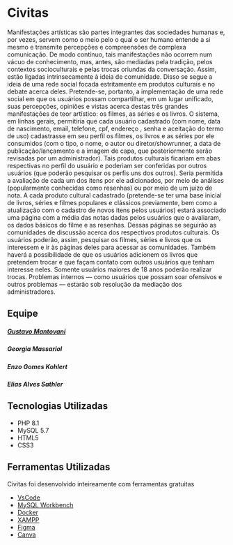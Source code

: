 # Civitas

Manifestações artísticas são partes integrantes das sociedades humanas e, por vezes, servem como o meio pelo o qual o ser humano entende a si mesmo e transmite percepções e compreensões de complexa comunicação. De modo contínuo, tais manifestações não ocorrem num vácuo de conhecimento, mas, antes, são mediadas pela tradição, pelos contextos socioculturais e pelas trocas oriundas da conversação. Assim, estão ligadas intrinsecamente à ideia de comunidade. Disso se segue a ideia de uma rede social focada estritamente em produtos culturais e no debate acerca deles. Pretende-se, portanto, a implementação de uma rede social em que os usuários possam compartilhar, em um lugar unificado, suas percepções, opiniões e vistas acerca destas três grandes manifestações de teor artístico: os filmes, as séries e os livros. O sistema, em linhas gerais, permitiria que cada usuário cadastrado (com nome, data de nascimento, email, telefone, cpf, endereço , senha e aceitação do termo de uso) cadastrasse em seu perfil os filmes, os livros e as séries por ele consumidos (com o tipo, o nome, o autor ou diretor/showrunner, a data de publicação/lançamento e a imagem de capa, que posteriormente serão revisadas por um administrador). Tais produtos culturais ficariam em abas respectivas no perfil do usuário e poderiam ser conferidas por outros usuários (que poderão pesquisar os perfis uns dos outros). Seria permitida a avaliação de cada um dos itens por ele adicionados, por meio de análises (popularmente conhecidas como resenhas) ou por meio de um juízo de nota. A cada produto cultural cadastrado (pretende-se ter uma base inicial de livros, séries e filmes populares e clássicos previamente, bem como a atualização com o cadastro de novos itens pelos usuários) estará associado uma página com a média das notas dadas pelos usuários que o avaliaram, os dados básicos do filme e as resenhas. Dessas páginas se seguirão as comunidades de discussão acerca dos respectivos produtos culturais. Os usuários poderão, assim, pesquisar os filmes, séries e livros que os interessem e ir às páginas deles para acessar as comunidades. Também haverá a possibilidade de que os usuários adicionem os livros que pretendem trocar e que façam contato com outros usuários que tenham interesse neles. Somente usuários maiores de 18 anos poderão realizar trocas. Problemas internos — como usuários que possam soar ofensivos e outros problemas — estarão sob resolução da mediação dos administradores.

## Equipe
##### [Gustavo Mantovani](https://github.com/GustaMantovani)
##### Georgia Massariol
##### Enzo Gomes Kohlert
##### Elias Alves Sathler

## Tecnologias Utilizadas

- PHP 8.1
- MySQL 5.7
- HTML5
- CSS3

## Ferramentas Utilizadas
Civitas foi desenvolvido inteireamente com ferramentas gratuitas
- [VsCode](https://code.visualstudio.com/)
- [MySQL Workbench](https://www.mysql.com/products/workbench/)
- [Docker](https://www.docker.com/)
- [XAMPP](https://www.apachefriends.org/pt_br/index.html)
- [Figma](https://www.figma.com/)
- [Canva](https://www.canva.com/pt_br/)
